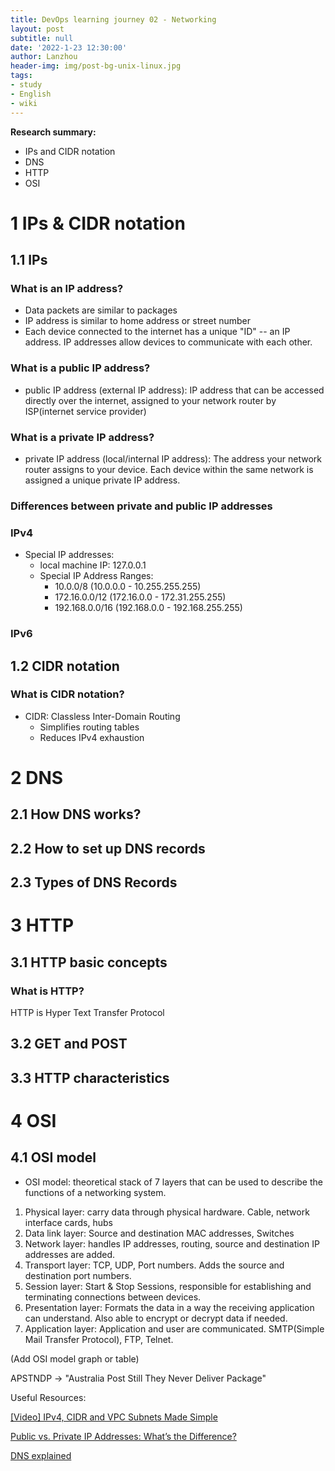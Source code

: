 ```yaml
---
title: DevOps learning journey 02 - Networking
layout: post
subtitle: null
date: '2022-1-23 12:30:00'
author: Lanzhou
header-img: img/post-bg-unix-linux.jpg
tags:
- study
- English
- wiki
---
```

**Research summary:**

- IPs and CIDR notation
- DNS
- HTTP
- OSI

# 1 IPs & CIDR notation
## 1.1 IPs

### What is an IP address?
  - Data packets are similar to packages
  - IP address is similar to home address or street number
  - Each device connected to the internet has a unique "ID" -- an IP address. IP addresses allow devices to communicate with each other.

### What is a public IP address?
  - public IP address (external IP address): IP address that can be accessed directly over the internet, assigned to your network router by ISP(internet service provider)

### What is a private IP address?
  - private IP address (local/internal IP address): The address your network router assigns to your device. Each device within the same network is assigned a unique private IP address.

### Differences between private and public IP addresses

### IPv4

- Special IP addresses:
  - local machine IP: 127.0.0.1
  - Special IP Address Ranges:
    - 10.0.0/8 (10.0.0.0 - 10.255.255.255)
    - 172.16.0.0/12 (172.16.0.0 - 172.31.255.255)
    - 192.168.0.0/16 (192.168.0.0 - 192.168.255.255)

### IPv6


## 1.2 CIDR notation

### What is CIDR notation?

- CIDR: Classless Inter-Domain Routing
  - Simplifies routing tables
  - Reduces IPv4 exhaustion

# 2 DNS

## 2.1 How DNS works?

## 2.2 How to set up DNS records

## 2.3 Types of DNS Records

# 3 HTTP

## 3.1 HTTP basic concepts

### What is HTTP?

HTTP is Hyper Text Transfer Protocol

## 3.2 GET and POST

## 3.3 HTTP characteristics


# 4 OSI

## 4.1 OSI model

- OSI model: theoretical stack of 7 layers that can be used to describe the functions of a networking system.

1. Physical layer: carry data through physical hardware. Cable, network interface cards, hubs
2. Data link layer:  Source and destination MAC addresses, Switches
3. Network layer: handles IP addresses, routing, source and destination IP addresses are added.
4. Transport layer: TCP, UDP, Port numbers. Adds the source and destination port numbers.
5. Session layer: Start & Stop Sessions, responsible for establishing and terminating connections between devices.
6. Presentation layer: Formats the data in a way the receiving application can understand. Also able to encrypt or decrypt data if needed.
7. Application layer: Application and user are communicated. SMTP(Simple Mail Transfer Protocol), FTP, Telnet.

(Add OSI model graph or table)

APSTNDP -> "Australia Post Still They Never Deliver Package"

Useful Resources:

[[Video] IPv4, CIDR and VPC Subnets Made Simple](https://www.youtube.com/watch?v=z07HTSzzp3o&t=74s)

[Public vs. Private IP Addresses: What’s the Difference?](https://www.avast.com/c-ip-address-public-vs-private#gref)

[DNS explained](https://www.better.dev/dns-explained-how-your-browser-finds-websites)
